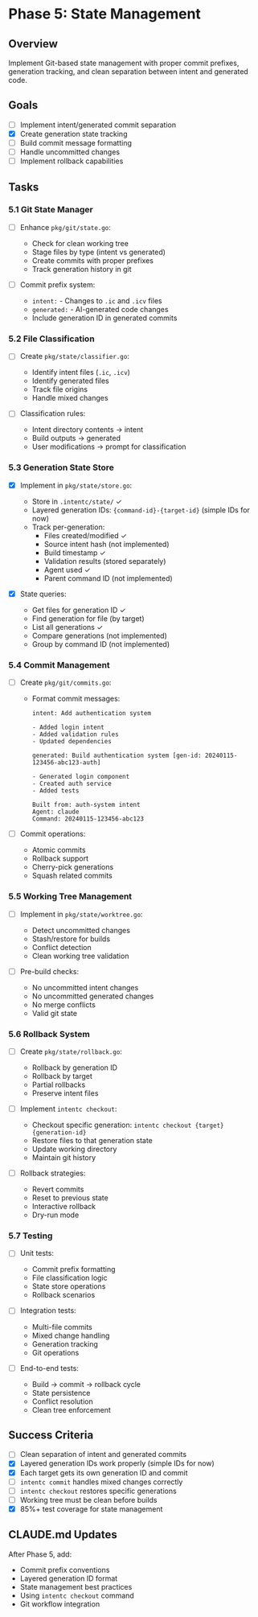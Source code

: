 # Phase 5: State Management

## Overview
Implement Git-based state management with proper commit prefixes, generation tracking, and clean separation between intent and generated code.

## Goals
- [ ] Implement intent/generated commit separation
- [x] Create generation state tracking
- [ ] Build commit message formatting
- [ ] Handle uncommitted changes
- [ ] Implement rollback capabilities

## Tasks

### 5.1 Git State Manager
- [ ] Enhance `pkg/git/state.go`:
  - Check for clean working tree
  - Stage files by type (intent vs generated)
  - Create commits with proper prefixes
  - Track generation history in git

- [ ] Commit prefix system:
  - `intent:` - Changes to `.ic` and `.icv` files
  - `generated:` - AI-generated code changes
  - Include generation ID in generated commits

### 5.2 File Classification
- [ ] Create `pkg/state/classifier.go`:
  - Identify intent files (`.ic`, `.icv`)
  - Identify generated files
  - Track file origins
  - Handle mixed changes

- [ ] Classification rules:
  - Intent directory contents → intent
  - Build outputs → generated
  - User modifications → prompt for classification

### 5.3 Generation State Store
- [x] Implement in `pkg/state/store.go`:
  - Store in `.intentc/state/` ✓
  - Layered generation IDs: `{command-id}-{target-id}` (simple IDs for now)
  - Track per-generation:
    - Files created/modified ✓
    - Source intent hash (not implemented)
    - Build timestamp ✓
    - Validation results (stored separately)
    - Agent used ✓
    - Parent command ID (not implemented)

- [x] State queries:
  - Get files for generation ID ✓
  - Find generation for file (by target)
  - List all generations ✓
  - Compare generations (not implemented)
  - Group by command ID (not implemented)

### 5.4 Commit Management
- [ ] Create `pkg/git/commits.go`:
  - Format commit messages:
    ```
    intent: Add authentication system
    
    - Added login intent
    - Added validation rules
    - Updated dependencies
    ```
    ```
    generated: Build authentication system [gen-id: 20240115-123456-abc123-auth]
    
    - Generated login component
    - Created auth service
    - Added tests
    
    Built from: auth-system intent
    Agent: claude
    Command: 20240115-123456-abc123
    ```

- [ ] Commit operations:
  - Atomic commits
  - Rollback support
  - Cherry-pick generations
  - Squash related commits

### 5.5 Working Tree Management
- [ ] Implement in `pkg/state/worktree.go`:
  - Detect uncommitted changes
  - Stash/restore for builds
  - Conflict detection
  - Clean working tree validation

- [ ] Pre-build checks:
  - No uncommitted intent changes
  - No uncommitted generated changes
  - No merge conflicts
  - Valid git state

### 5.6 Rollback System
- [ ] Create `pkg/state/rollback.go`:
  - Rollback by generation ID
  - Rollback by target
  - Partial rollbacks
  - Preserve intent files

- [ ] Implement `intentc checkout`:
  - Checkout specific generation: `intentc checkout {target} {generation-id}`
  - Restore files to that generation state
  - Update working directory
  - Maintain git history

- [ ] Rollback strategies:
  - Revert commits
  - Reset to previous state
  - Interactive rollback
  - Dry-run mode

### 5.7 Testing
- [ ] Unit tests:
  - Commit prefix formatting
  - File classification logic
  - State store operations
  - Rollback scenarios

- [ ] Integration tests:
  - Multi-file commits
  - Mixed change handling
  - Generation tracking
  - Git operations

- [ ] End-to-end tests:
  - Build → commit → rollback cycle
  - State persistence
  - Conflict resolution
  - Clean tree enforcement

## Success Criteria
- [ ] Clean separation of intent and generated commits
- [x] Layered generation IDs work properly (simple IDs for now)
- [x] Each target gets its own generation ID and commit
- [ ] `intentc commit` handles mixed changes correctly
- [ ] `intentc checkout` restores specific generations
- [ ] Working tree must be clean before builds
- [x] 85%+ test coverage for state management

## CLAUDE.md Updates
After Phase 5, add:
- Commit prefix conventions
- Layered generation ID format
- State management best practices
- Using `intentc checkout` command
- Git workflow integration